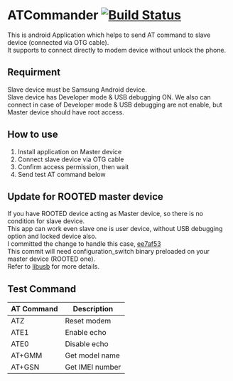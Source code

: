 # ATCommander [![Build Status](https://travis-ci.org/trongvu/ATCommander.svg?branch=master)](https://travis-ci.org/trongvu/ATCommander)
This is android Application which helps to send AT command to slave device (connected via OTG cable).  
It supports to connect directly to modem device without unlock the phone.  

## Requirment
Slave device must be Samsung Android device.  
Slave device has Developer mode & USB debugging ON. 
We also can connect in case of Developer mode & USB debugging are not enable, but Master device should have root access.  

## How to use
1. Install application on Master device
2. Connect slave device via OTG cable
3. Confirm access permission, then wait
4. Send test AT command below

## Update for ROOTED master device  
If you have ROOTED device acting as Master device, so there is no condition for slave device.  
This app can work even slave one is user device, without USB debugging option and locked device also.  
I committed the change to handle this case, [ee7af53](https://github.com/trongvu/ATCommander/commit/ee7af5318cf8c2fe56b67cd5fce2eafc63eeffe2)  
This commit will need configuration_switch binary preloaded on your master device (ROOTED one).  
Refer to [libusb](https://github.com/trongvu/libusb) for more details.  

## Test Command
| AT Command | Description |
| ------------- | ------------- |
| ATZ  | Reset modem  |
| ATE1  | Enable echo  |
| ATE0  | Disable echo  |
| AT+GMM  | Get model name |
| AT+GSN  | Get IMEI number |



